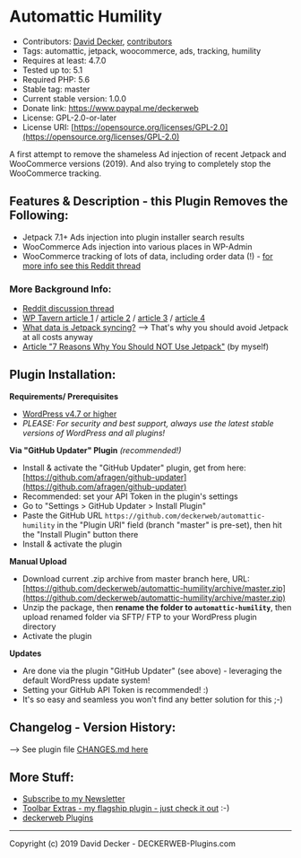 # Automattic Humility

* Contributors: [David Decker](https://github.com/deckerweb), [contributors](https://github.com/deckerweb/automattic-humility/graphs/contributors)
* Tags: automattic, jetpack, woocommerce, ads, tracking, humility
* Requires at least: 4.7.0
* Tested up to: 5.1
* Required PHP: 5.6
* Stable tag: master
* Current stable version: 1.0.0
* Donate link: https://www.paypal.me/deckerweb
* License: GPL-2.0-or-later
* License URI: [https://opensource.org/licenses/GPL-2.0](https://opensource.org/licenses/GPL-2.0)

A first attempt to remove the shameless Ad injection of recent Jetpack and WooCommerce versions (2019).
And also trying to completely stop the WooCommerce tracking.




## Features & Description - this Plugin **Removes** the Following:

* Jetpack 7.1+ Ads injection into plugin installer search results
* WooCommerce Ads injection into various places in WP-Admin
* WooCommerce tracking of lots of data, including order data (!) - [for more info see this Reddit thread](https://www.reddit.com/r/Wordpress/comments/b9xm1j/_/)

### More Background Info:
* [Reddit discussion thread](https://www.reddit.com/r/Wordpress/comments/b9xm1j/_/)
* [WP Tavern article 1](https://wptavern.com/jetpack-7-1-adds-feature-suggestions-to-plugin-search-results) / [article 2](https://wptavern.com/jetpack-is-promoting-paid-upgrades-on-plugin-search-screen-wordpress-plugin-team-says-it-may-be-a-violation-of-directory-guidelines) / [article 3](https://wptavern.com/woocommerce-3-6-to-add-marketplace-suggestions-despite-overwhelmingly-negative-feedback-from-developer-community) / [article 4](https://wptavern.com/jetpack-7-2-1-removes-promotions-for-paid-upgrades-from-the-search-screen)
* [What data is Jetpack syncing?](https://jetpack.com/support/what-data-does-jetpack-sync/) --> That's why you should avoid Jetpack at all costs anyway
* [Article "7 Reasons Why You Should NOT Use Jetpack"](https://toolbarextras.com/reasons-why-you-should-not-use-jetpack/) (by myself)


## Plugin Installation:

**Requirements/ Prerequisites**
* [WordPress v4.7 or higher](https://wordpress.org/download/)
* *PLEASE: For security and best support, always use the latest stable versions of WordPress and all plugins!*

**Via "GitHub Updater" Plugin** *(recommended!)*

* Install & activate the "GitHub Updater" plugin, get from here: [https://github.com/afragen/github-updater](https://github.com/afragen/github-updater)
* Recommended: set your API Token in the plugin's settings
* Go to "Settings > GitHub Updater > Install Plugin"
* Paste the GitHub URL `https://github.com/deckerweb/automattic-humility` in the "Plugin URI" field (branch "master" is pre-set), then hit the "Install Plugin" button there
* Install & activate the plugin

**Manual Upload**
* Download current .zip archive from master branch here, URL: [https://github.com/deckerweb/automattic-humility/archive/master.zip](https://github.com/deckerweb/automattic-humility/archive/master.zip)
* Unzip the package, then **rename the folder to `automattic-humility`**, then upload renamed folder via SFTP/ FTP to your WordPress plugin directory
* Activate the plugin

**Updates**
* Are done via the plugin "GitHub Updater" (see above) - leveraging the default WordPress update system!
* Setting your GitHub API Token is recommended! :)
* It's so easy and seamless you won't find any better solution for this ;-)


## Changelog - Version History:

--> See plugin file [CHANGES.md here](https://github.com/deckerweb/automattic-humility/blob/master/CHANGES.md)


## More Stuff:

* [Subscribe to my Newsletter](https://eepurl.com/gbAUUn)
* [Toolbar Extras - my flagship plugin - just check it out](https://toolbarextras.com) :-)
* [deckerweb Plugins](https://deckerweb-plugins.com)


---

Copyright (c) 2019 David Decker - DECKERWEB-Plugins.com
